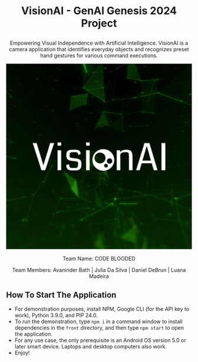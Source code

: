 # <p align="center">VisionAI - GenAI Genesis 2024 Project</p>
<p align="center">Empowering Visual Independence with Artificial Intelligence. VisionAI is a camera application that identifies everyday objects and recognizes preset hand gestures for various command executions.</p>

<p align="center"><img src="ProjectLogo.png"></p>

<p align="center">Team Name: CODE BLOODED</p>

<p align="center">Team Members: Avaninder Bath | Julia Da Silva | Daniel DeBrun | Luana Madeira</p>

## How To Start The Application
- For demonstration purposes, install NPM, Google CLI (for the API key to work), Python 3.9.0, and PIP 24.0.
- To run the demonstration, type ``npm i`` in a command window to install dependencies in the ``front`` directory, and then type ``npm start`` to open the application.
- For any use case, the only prerequisite is an Android OS version 5.0 or later smart device. Laptops and desktop computers also work.
- Enjoy!
